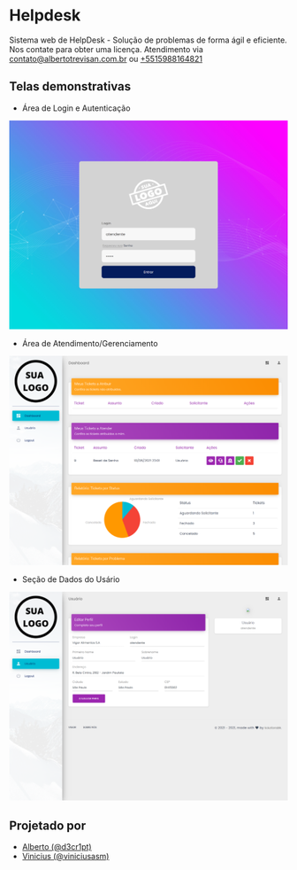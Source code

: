 # Helpdesk
Sistema web de HelpDesk - Solução de problemas de forma ágil e eficiente. 
Nos contate para obter uma licença.
Atendimento via [contato@albertotrevisan.com.br](mailto:contato@albertotrevisan.com.br) ou [+5515988164821](tel:15988164821)

## Telas demonstrativas
- Área de Login e Autenticação

![login](https://github.com/SolutionsBR/Helpdesk/blob/main/print.login.png?raw=true)

- Área de Atendimento/Gerenciamento

![index](https://github.com/SolutionsBR/Helpdesk/blob/main/print.index.png?raw=true)

- Seção de Dados do Usário

![user](https://github.com/SolutionsBR/Helpdesk/blob/main/print.user.png?raw=true)

## Projetado por 

- [Alberto (@d3cr1pt)](https://albertotrevisan.com.br)
- [Vinicius (@viniciusasm)](https://github.com/viniciusasm)
